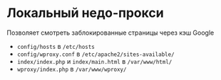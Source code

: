 # Локальный недо-прокси
Позволяет смотреть заблокированные страницы через кэш Google

* `config/hosts` в `/etc/hosts`
* `config/wproxy.conf` в `/etc/apache2/sites-available/`
* `index/index.php` и `index/main.html` в `/var/www/html/`
* `wproxy/index.php` в `/var/www/wproxy/`
